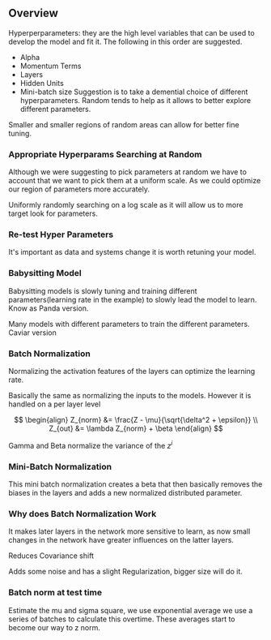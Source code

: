 ## Overview

Hyperperparameters: they are the high level variables that can be used to develop the model and fit it. The following in this order are suggested.
- Alpha
- Momentum Terms
- Layers
- Hidden Units
- Mini-batch size
Suggestion is to take a demential choice of different hyperparameters. Random tends to help as it allows to better explore different parameters.

Smaller and smaller regions of random areas can allow for better fine tuning.

### Appropriate Hyperparams Searching at Random
Although we were suggesting to pick parameters at random we have to account that we want to pick them at a uniform scale. As we could optimize our region of parameters more accurately.

Uniformly randomly searching on a log scale as it will allow us to more target look for parameters.

### Re-test Hyper Parameters 
It's important as data and systems change it is worth retuning your model.

### Babysitting Model
Babysitting models is slowly tuning and training different parameters(learning rate in the example) to slowly lead the model to learn. Know as Panda version.

Many models with different parameters to train the different parameters. Caviar version

### Batch Normalization 
Normalizing the activation features of the layers can optimize the learning rate.

Basically the same as normalizing the inputs to the models. However it is handled on a per layer level

$$
\begin{align}
Z_{norm} &= \frac{Z - \mu}{\sqrt{\delta^2 + \epsilon}} \\
Z_{out} &= \lambda Z_{norm} + \beta
\end{align}
$$

Gamma and Beta normalize the variance of the $z^i$

### Mini-Batch Normalization 
This mini batch normalization creates a beta that then basically removes the biases in the layers and adds a new normalized distributed parameter.

### Why does Batch Normalization Work
It makes later layers in the network more sensitive to learn, as now small changes in the network have greater influences on the latter layers.

Reduces Covariance shift

Adds some noise and has a slight Regularization, bigger size will do it.

### Batch norm at test time
Estimate the mu and sigma square, we use exponential average we use a series of batches to calculate this overtime. These averages start to become our way to z norm.
